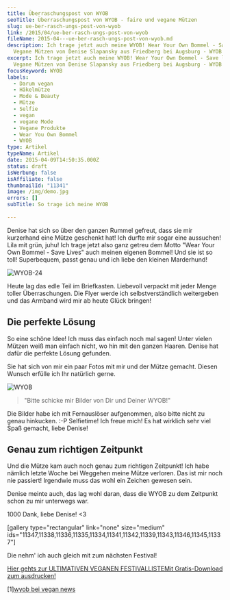 ```yaml
---
title: Ü­ber­rasch­ungs­post von WYOB
seoTitle: Überraschungspost von WYOB - faire und vegane Mützen
slug: ue-ber-rasch-ungs-post-von-wyob
link: /2015/04/ue-ber-rasch-ungs-post-von-wyob
fileName: 2015-04---ue-ber-rasch-ungs-post-von-wyob.md
description: Ich trage jetzt auch meine WYOB! Wear Your Own Bommel - Save lives!
  Vegane Mützen von Denise Slapansky aus Friedberg bei Augsburg - WYOB
excerpt: Ich trage jetzt auch meine WYOB! Wear Your Own Bommel - Save lives!
  Vegane Mützen von Denise Slapansky aus Friedberg bei Augsburg - WYOB
focusKeyword: WYOB
labels:
  - Darum vegan
  - Häkelmütze
  - Mode & Beauty
  - Mütze
  - Selfie
  - vegan
  - vegane Mode
  - Vegane Produkte
  - Wear You Own Bommel
  - WYOB
type: Artikel
typeName: Artikel
date: 2015-04-09T14:50:35.000Z
status: draft
isWerbung: false
isAffiliate: false
thumbnailId: "11341"
image: /img/demo.jpg
errors: []
subTitle: So trage ich meine WYOB
  
---
```


Denise hat sich so über den ganzen Rummel gefreut, dass sie mir kurzerhand eine
Mütze geschenkt hat! Ich durfte mir sogar eine aussuchen! Lila mit grün, juhu!
Ich trage jetzt also ganz getreu dem Motto "Wear Your Own Bommel - Save Lives"
auch meinen eigenen Bommel! Und sie ist so toll! Superbequem, passt genau und
ich liebe den kleinen Marderhund!

![WYOB-24](http://cardamonchai.com/wp-content/uploads/2015/04/WYOB-24-640x427.jpg)

Heute lag das edle Teil im Briefkasten. Liebevoll verpackt mit jeder Menge
toller Überraschungen. Die Flyer werde ich selbstverständlich weitergeben und
das Armband wird mir ab heute Glück bringen!

## Die perfekte Lösung

So eine schöne Idee! Ich muss das einfach noch mal sagen! Unter vielen Mützen
weiß man einfach nicht, wo hin mit den ganzen Haaren. Denise hat dafür die
perfekte Lösung gefunden.

Sie hat sich von mir ein paar Fotos mit mir und der Mütze gemacht. Diesen Wunsch
erfülle ich Ihr natürlich gerne.

![WYOB](http://cardamonchai.com/wp-content/uploads/2015/04/WYOB-12-640x427.jpg)

> "Bitte schicke mir Bilder von Dir und Deiner WYOB!"

Die Bilder habe ich mit Fernauslöser aufgenommen, also bitte nicht zu genau
hinkucken. :-P Selfietime! Ich freue mich! Es hat wirklich sehr viel Spaß
gemacht, liebe Denise!

## Genau zum richtigen Zeitpunkt

Und die Mütze kam auch noch genau zum richtigen Zeitpunkt! Ich habe nämlich
letzte Woche bei Weggehen meine Mütze verloren. Das ist mir noch nie passiert!
Irgendwie muss das wohl ein Zeichen gewesen sein.

Denise meinte auch, das lag wohl daran, dass die WYOB zu dem Zeitpunkt schon zu
mir unterwegs war.

1000 Dank, liebe Denise! &lt;3

[gallery type="rectangular" link="none" size="medium"
ids="11347,11338,11336,11335,11334,11341,11342,11339,11343,11346,11345,11337"]

Die nehm' ich auch gleich mit zum nächsten Festival!

[Hier gehts zur ULTIMATIVEN VEGANEN FESTIVALLISTEMit Gratis-Download zum ausdrucken!](/2015/03/die-ultimative-vegane-festivalliste)

[1][wyob bei vegan news](http://www.vegan-news.de/handgemachte-haekelmuetzen-wear-your-own-bommel/)

  